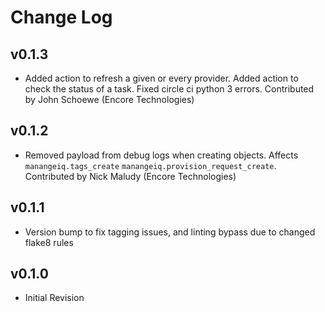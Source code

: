 # Change Log

## v0.1.3

- Added action to refresh a given or every provider.
  Added action to check the status of a task.
  Fixed circle ci python 3 errors.
  Contributed by John Schoewe (Encore Technologies)

## v0.1.2

- Removed payload from debug logs when creating objects.
  Affects `manangeiq.tags_create` `manangeiq.provision_request_create`.
  Contributed by Nick Maludy (Encore Technologies)

## v0.1.1

- Version bump to fix tagging issues, and linting bypass due to changed flake8 rules

## v0.1.0

- Initial Revision
